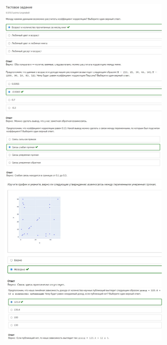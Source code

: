 ![](./Screenshot%202022-03-08%20174207.jpg)
![](./Screenshot%202022-03-08%20174228.jpg)
![](./Screenshot%202022-03-08%20174238.jpg)
![](./Screenshot%202022-03-08%20174315.jpg)
